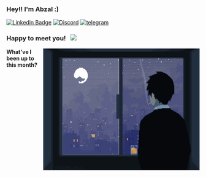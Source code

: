 ### Hey!! I'm Abzal :) 

[![Linkedin Badge](https://img.shields.io/badge/-LinkedIn-0e76a8?style=flat-square&logo=Linkedin&logoColor=white)](https://www.linkedin.com/in/abzal-issayev-a323161ba/)
[![Discord](https://img.shields.io/badge/Discord--9cf&?logo=discord)](https://discord.gg/Bug2EsX9)
[![telegram](https://img.shields.io/badge/Telegram--blue&?logo=telegram)](https://t.me/umenyalapki)

### Happy to meet you! &nbsp; ![](https://visitor-badge.glitch.me/badge?page_id=Karisbala.Karisbala)
 
<img align="right" alt="GIF" src="https://github.com/Karisbala/Karisbala/blob/main/karisbala.gif" width="408" height="318" />


**What've I been up to this month?** 

<!--START_SECTION:waka-->
<!--END_SECTION:waka-->

